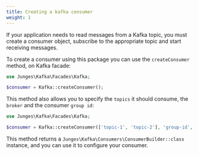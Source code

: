 ```yaml
---
title: Creating a kafka consumer
weight: 1
---
```


If your application needs to read messages from a Kafka topic, you must create a consumer object, subscribe to the appropriate topic and start receiving messages.

To create a consumer using this package you can use the `createConsumer` method, on Kafka facade:

```php
use Junges\Kafka\Facades\Kafka;

$consumer = Kafka::createConsumer();
```

This method also allows you to specify the `topics` it should consume, the `broker` and the consumer `group id`:

```php
use Junges\Kafka\Facades\Kafka;

$consumer = Kafka::createConsumer(['topic-1', 'topic-2'], 'group-id', 'broker');
```

This method returns a `Junges\Kafka\Consumers\ConsumerBuilder::class` instance, and you can use it to configure your consumer.